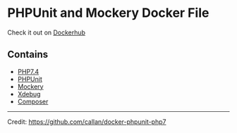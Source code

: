 # PHPUnit and Mockery Docker File

Check it out on [Dockerhub](https://hub.docker.com/repository/docker/skwid138/php7-phpunit-mockery)


## Contains
- [PHP7.4](https://www.php.net/)
- [PHPUnit](https://phpunit.de/)
- [Mockery](http://docs.mockery.io/en/latest/index.html)
- [Xdebug](https://xdebug.org/)
- [Composer](https://getcomposer.org/)

___

Credit: https://github.com/callan/docker-phpunit-php7